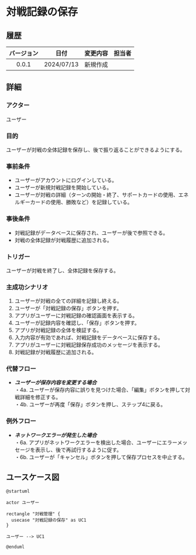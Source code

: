# 対戦記録の保存

## 履歴

| バージョン |    日付    | 変更内容 | 担当者 |
| :--------: | :--------: | :------- | :----: |
|   0.0.1    | 2024/07/13 | 新規作成 |        |

## 詳細

### アクター

ユーザー

### 目的

ユーザーが対戦の全体記録を保存し、後で振り返ることができるようにする。

### 事前条件

- ユーザーがアカウントにログインしている。
- ユーザーが新規対戦記録を開始している。
- ユーザーが対戦の詳細（ターンの開始・終了、サポートカードの使用、エネルギーカードの使用、勝敗など）を記録している。

### 事後条件

- 対戦記録がデータベースに保存され、ユーザーが後で参照できる。
- 対戦の全体記録が対戦履歴に追加される。

### トリガー

ユーザーが対戦を終了し、全体記録を保存する。

### 主成功シナリオ

1. ユーザーが対戦の全ての詳細を記録し終える。
2. ユーザーが「対戦記録の保存」ボタンを押す。
3. アプリがユーザーに対戦記録の確認画面を表示する。
4. ユーザーが記録内容を確認し、「保存」ボタンを押す。
5. アプリが対戦記録の全体を検証する。
6. 入力内容が有効であれば、対戦記録をデータベースに保存する。
7. アプリがユーザーに対戦記録保存成功のメッセージを表示する。
8. 対戦記録が対戦履歴に追加される。

### 代替フロー

- ***ユーザーが保存内容を変更する場合***</br>
・4a. ユーザーが保存内容に誤りを見つけた場合、「編集」ボタンを押して対戦詳細を修正する。</br>
・4b. ユーザーが再度「保存」ボタンを押し、ステップ4に戻る。

### 例外フロー

- ***ネットワークエラーが発生した場合***</br>
・6a. アプリがネットワークエラーを検出した場合、ユーザーにエラーメッセージを表示し、後で再試行するように促す。</br>
・6b. ユーザーが「キャンセル」ボタンを押して保存プロセスを中止する。

## ユースケース図

```plantuml
@startuml

actor ユーザー

rectangle "対戦管理" {
  usecase "対戦記録の保存" as UC1
}

ユーザー --> UC1

@enduml
```
